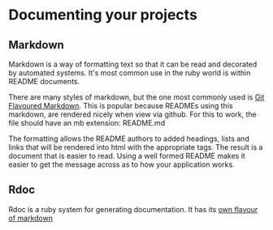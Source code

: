 Documenting your projects
=========================

Markdown
--------

Markdown is a way of formatting text so that it can be read and decorated by
automated systems. It's most common use in the ruby world is within README
documents.

There are many styles of markdown, but the one most commonly used is [Git
Flavoured Markdown](https://guides.github.com/features/mastering-markdown/).
This is popular because READMEs using this markdown, are rendered nicely when
view via github. For this to work, the file should have an mb extension: README.md

The formatting allows the README authors to added headings, lists and links
that will be rendered into html with the appropriate tags. The result is a
document that is easier to read. Using a well formed README makes it easier to
get the message across as to how your application works.

Rdoc
-----

Rdoc is a ruby system for generating documentation. It has its [own flavour of
markdown](http://www.mikeperham.com/2010/12/16/using-rdoc/)